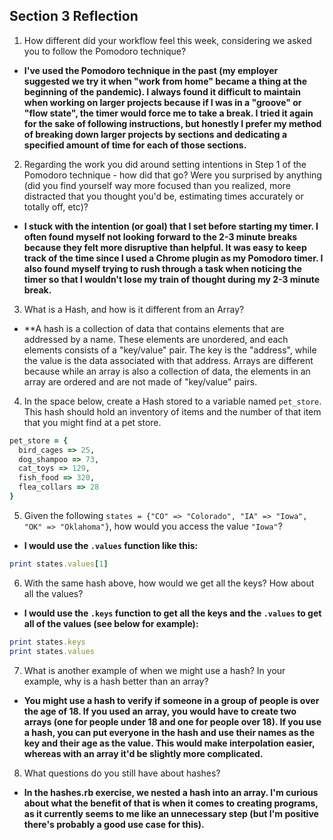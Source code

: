 ## Section 3 Reflection

1. How different did your workflow feel this week, considering we asked you to follow the Pomodoro technique?

- **I've used the Pomodoro technique in the past (my employer suggested we try it when "work from home" became a thing at the beginning of the pandemic). I always found it difficult to maintain when working on larger projects because if I was in a "groove" or "flow state", the timer would force me to take a break. I tried it again for the sake of following instructions, but honestly I prefer my method of breaking down larger projects by sections and dedicating a specified amount of time for each of those sections.**


2. Regarding the work you did around setting intentions in Step 1 of the Pomodoro technique - how did that go? Were you surprised by anything (did you find yourself way more focused than you realized, more distracted that you thought you'd be, estimating times accurately or totally off, etc)?

- **I stuck with the intention (or goal) that I set before starting my timer. I often found myself not looking forward to the 2-3 minute breaks because they felt more disruptive than helpful. It was easy to keep track of the time since I used a Chrome plugin as my Pomodoro timer. I also found myself trying to rush through a task when noticing the timer so that I wouldn't lose my train of thought during my 2-3 minute break.**

3. What is a Hash, and how is it different from an Array?
- **A hash is a collection of data that contains elements that are addressed by a name. These elements are unordered, and each elements consists of a "key/value" pair. The key is the "address", while the value is the data associated with that address. Arrays are different because while an array is also a collection of data, the elements in an array are ordered and are not made of "key/value" pairs.

4. In the space below, create a Hash stored to a variable named `pet_store`.  This hash should hold an inventory of items and the number of that item that you might find at a pet store.

```ruby
pet_store = {
  bird_cages => 25,
  dog_shampoo => 73,
  cat_toys => 129,
  fish_food => 320,
  flea_collars => 28
}
```

5. Given the following `states = {"CO" => "Colorado", "IA" => "Iowa", "OK" => "Oklahoma"}`, how would you access the value `"Iowa"`?
- **I would use the `.values` function like this:**
```ruby
print states.values[1]
```

6. With the same hash above, how would we get all the keys?  How about all the values?
- **I would use the `.keys` function to get all the keys and the `.values` to get all of the values (see below for example):**

```ruby
print states.keys
print states.values
```

7. What is another example of when we might use a hash?  In your example, why is a hash better than an array?
- **You might use a hash to verify if someone in a group of people is over the age of 18. If you used an array, you would have to create two arrays (one for people under 18 and one for people over 18). If you use a hash, you can put everyone in the hash and use their names as the key and their age as the value. This would make interpolation easier, whereas with an array it'd be slightly more complicated.**

8. What questions do you still have about hashes?
- **In the hashes.rb exercise, we nested a hash into an array. I'm curious about what the benefit of that is when it comes to creating programs, as it currently seems to me like an unnecessary step (but I'm positive there's probably a good use case for this).**
